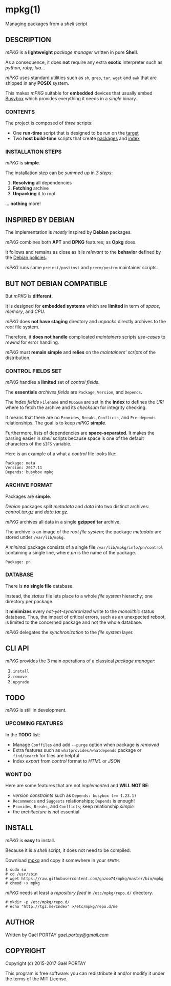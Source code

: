 # mpkg(1)

Managing packages from a *shell* script

## DESCRIPTION

*mPKG* is a **lightweight** *package manager* written in pure **Shell**.

As a consequence, it does **not** require any extra **exotic** interpreter such
as *python*, *ruby*, *lua*...

*mPKG* uses standard utilities such as `sh`, `grep`, `tar`, `wget` and `awk`
that are shipped in any **POSIX** system.

This makes *mPKG* suitable for **embedded** devices that usually embed [Busybox]
which provides everything it needs in a *single* binary.

### CONTENTS

The project is composed of *three* scripts:

* One **run-time** script that is designed to be run on the [target]
* Two **host build-time** scripts that create [packages] and [index]

### INSTALLATION STEPS

*mPKG* is **simple**.

The installation step can be *summed up* in *3 steps*:

1. **Resolving** all dependencies
1. **Fetching** archive
1. **Unpacking** it to root

... **nothing** more!

## INSPIRED BY DEBIAN

The implementation is *mostly* inspired by **Debian** packages.

*mPKG* combines both **APT** and **DPKG** features; as **Opkg** does.

It follows and remains as close as it is *relevant* to the **behavior** defined
by the [Debian policies].

*mPKG* runs same `preinst/postinst` and `prerm/postrm` maintainer scripts.

## BUT NOT DEBIAN COMPATIBLE

But *mPKG* is **different**.

It is designed for **embedded systems** which are **limited** in term of
*space*, *memory*, and *CPU*.

*mPKG* does **not have staging** directory and *unpacks* directly archives to
the *root* file system.

Therefore, it **does not handle** complicated *maintainers* scripts *use-cases*
to *rewind* for error handling.

*mPKG* must **remain simple** and **relies** on the *maintainers' scripts* of
the distribution.

### CONTROL FIELDS SET

*mPKG* handles a **limited** set of *control fields*.

The **essentials** *archives fields* are `Package`, `Version`, and `Depends`.

The *index fields* `Filename` and `MD5Sum` are set in the **index** to defines
the *URI* where to fetch the archive and its *checksum* for integrity checking.

It means that there are no `Provides`, `Breaks`, `Conflicts`, and `Pre-depends`
relationships. The goal is to keep *mPKG* **simple**.

Furthermore, lists of dependencies are **space-separated**. It makes the parsing
easier in *shell* scripts because space is one of the default characters of the
`$IFS` variable.

Here is an example of a what a *control* file looks like:

	Package: meta
	Version: 2017.11
	Depends: busybox mpkg

### ARCHIVE FORMAT

Packages are **simple**.

*Debian* packages split *metadata* and *data* into two distinct archives:
*control.tar.gz* and *data.tar.gz*.

*mPKG* archives all data in a single **gzipped tar** archive.

The archive is an image of the *root file system*; the package *metadata* are
stored under `/var/lib/mpkg`.

A *minimal* package consists of a single file `/var/lib/mpkg/info/pn/control`
containing a single line, where *pn* is the name of the package.

	Package: pn

### DATABASE

There is **no single file** database.

Instead, the *status* file lets place to a whole *file system* hierarchy; one
directory per package.

It **minimizes** every *not-yet-synchronized* write to the *monolithic* status
database. Thus, the impact of critical errors, such as an unexpected reboot, is
limited to the concerned package and not the whole database.

*mPKG* delegates the *synchronization* to the *file system* layer.

## CLI API

*mPKG* provides the 3 main operations of a classical *package manager*:

1. `install`
1. `remove`
1. `upgrade`

## TODO

*mPKG* is still in development.

### UPCOMING FEATURES

In the **TODO** list:

* Manage `Conffiles` and add `--purge` option when package is *removed*
* Extra features such as `whatprovides/whatdepends` package or `find/search`
for files are helpful
* Index *export* from *control* format to *HTML* or *JSON*

### WONT DO

Here are some features that are not *implemented* and **WILL NOT BE**:

* *version constraints* such as `Depends: busybox (>= 1.23.1)`
* `Recommends` and `Suggests` relationships; `Depends` is enough!
* `Provides`, `Breaks`, and `Conflicts`; keep relationship *simple*
* the *architecture* is *not* essential

## INSTALL

*mPKG* is **easy** to install.

Because it is a *shell* script, it does not need to be compiled.

Download [mpkg] and copy it somewhere in your `$PATH`.

	$ sudo su
	# cd /usr/sbin
	# wget https://raw.githubusercontent.com/gazoo74/mpkg/master/bin/mpkg
	# chmod +x mpkg

*mPKG* needs at least a *repository feed* in `/etc/mpkg/repo.d/` directory.

	# mkdir -p /etc/mpkg/repo.d/
	# echo "http://tgz.me/Index" >/etc/mpkg/repo.d/me

## AUTHOR

Written by Gaël PORTAY *gael.portay@gmail.com*

## COPYRIGHT

Copyright (c) 2015-2017 Gaël PORTAY

This program is free software: you can redistribute it and/or modify it under
the terms of the MIT License.

[Busybox]: https://busybox.net/
[target]: bin/mpkg
[packages]: bin/mpkg-build
[index]: bin/mpkg-make-index
[Debian policies]: https://www.debian.org/doc/debian-policy/index.html
[mpkg]: bin/mpkg
